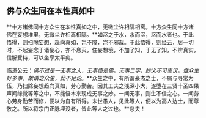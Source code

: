 ## 佛与众生同在本性真如中

**十方诸佛同十方众生在本性真如之中，无微尘许相隔相离。十方众生同十方诸佛在妄想堆里，无微尘许相离相隔。**如沤之于水，水而沤，沤而水者也。于此悟得，则扫除妄想，趋向真如，岂不障，岂不邪哉。于此悟得，则经云，居一切时，不起妄念于诸妄心，亦不息灭，住妄想境，不加了知，于无了知，不辨真实，信解受持，可以坐享太平矣。

临济公云：*佛不过是一无事之人，无事便是佛。无事二字，妙义不可思议。惟众生好多事，故谓之众生，此不足论*。**众生之中，有所谓豪杰之士，不屑与寻常为伍，乃扫除妄想趋向真如，劳心勤苦。因其工夫之浅深小大，遂堕在三贤十圣四果声闻缘觉等等之中，不能悟本来现成无事之妙。一闻无事，则生不信之心。一闻劳心劳身勤苦而修，便以为自有所得。末世愚人，见此等人，便以为高人达士，而尊敬之。所以将宗门正脉埋没者，皆此等人之过也。**悲夫！
